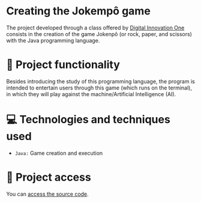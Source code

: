 # Creating the Jokempô game

The project developed through a class offered by [Digital Innovation One](https://www.dio.me) consists in the creation of the game Jokenpô (or rock, paper, and scissors) with the Java programming language. 

# 🔨 Project functionality
Besides introducing the study of this programming language, the program is intended to entertain users through this game (which runs on the terminal), in which they will play against the machine/Artificial Intelligence (AI).

# 💻 Technologies and techniques used 
* `Java:` Game creation and execution

# 📁 Project access
You can [access the source code](https://github.com/ArturColen/Jokenpo).